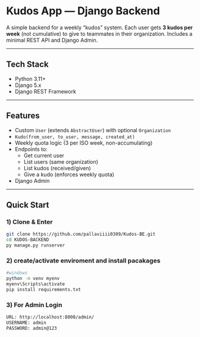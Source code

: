 # Kudos App — Django Backend

A simple backend for a weekly “kudos” system. Each user gets **3 kudos per week** (not cumulative) to give to teammates in their organization. Includes a minimal REST API and Django Admin.

---

## Tech Stack
- Python 3.11+
- Django 5.x
- Django REST Framework

---

## Features
- Custom `User` (extends `AbstractUser`) with optional `Organization`
- `Kudo(from_user, to_user, message, created_at)`
- Weekly quota logic (3 per ISO week, non-accumulating)
- Endpoints to:
  - Get current user
  - List users (same organization)
  - List kudos (received/given)
  - Give a kudo (enforces weekly quota)
- Django Admin

---

## Quick Start

### 1) Clone & Enter
```bash
git clone https://github.com/pallaviiii0309/Kudos-BE.git
cd KUDOS-BACKEND
py manage.py runserver
```

### 2) create/activate enviroment and install pacakages
```bash
#windows
python -m venv myenv
myenv\Scripts\activate
pip install requirements.txt
```

### 3) For Admin Login
```bash
URL: http://localhost:8000/admin/
USERNAME: admin
PASSWORD: admin@123
```




